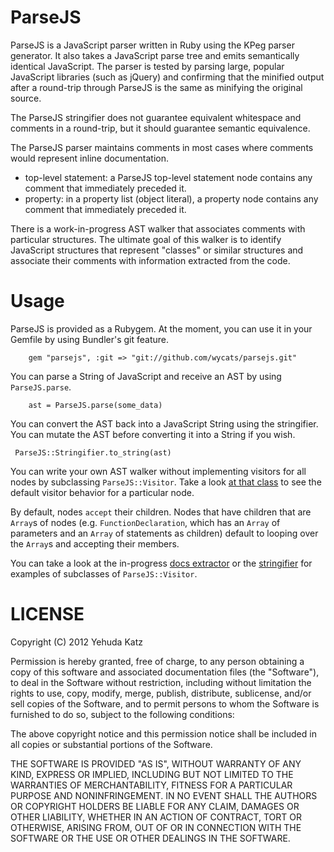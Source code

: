 # ParseJS

ParseJS is a JavaScript parser written in Ruby using the KPeg parser generator. It also
takes a JavaScript parse tree and emits semantically identical JavaScript. The parser is
tested by parsing large, popular JavaScript libraries (such as jQuery) and confirming that
the minified output after a round-trip through ParseJS is the same as minifying the original
source.

The ParseJS stringifier does not guarantee equivalent whitespace and comments in a
round-trip, but it should guarantee semantic equivalence.

The ParseJS parser maintains comments in most cases where comments would represent inline
documentation.

* top-level statement: a ParseJS top-level statement node contains any comment that
	immediately preceded it.
* property: in a property list (object literal), a property node contains any comment
	that immediately preceded it.

There is a work-in-progress AST walker that associates comments with particular structures.
The ultimate goal of this walker is to identify JavaScript structures that represent
"classes" or similar structures and associate their comments with information extracted
from the code.

# Usage

ParseJS is provided as a Rubygem. At the moment, you can use it in your Gemfile by using
Bundler's git feature.

		gem "parsejs", :git => "git://github.com/wycats/parsejs.git"

You can parse a String of JavaScript and receive an AST by using
`ParseJS.parse`.

		ast = ParseJS.parse(some_data)

You can convert the AST back into a JavaScript String using the
stringifier. You can mutate the AST before converting it into a String
if you wish.

	 ParseJS::Stringifier.to_string(ast)	

You can write your own AST walker without implementing visitors for all
nodes by subclassing `ParseJS::Visitor`. Take a look
[at that class](https://github.com/wycats/parsejs/blob/master/lib/parsejs/visitor.rb)
to see the default visitor behavior for a particular node.

By default, nodes `accept` their children. Nodes that have children that
are `Array`s of nodes (e.g. `FunctionDeclaration`, which has an `Array` of
parameters and an `Array` of statements as children) default to looping
over the `Array`s and accepting their members.

You can take a look at the in-progress
[docs extractor](https://github.com/wycats/parsejs/blob/master/lib/parsejs/docs.rb)
or the [stringifier](https://github.com/wycats/parsejs/blob/master/lib/parsejs/stringifier.rb)
for examples of subclasses of `ParseJS::Visitor`.

# LICENSE

Copyright (C) 2012 Yehuda Katz

Permission is hereby granted, free of charge, to any person obtaining a copy of
this software and associated documentation files (the "Software"), to deal in
the Software without restriction, including without limitation the rights to
use, copy, modify, merge, publish, distribute, sublicense, and/or sell copies
of the Software, and to permit persons to whom the Software is furnished to do
so, subject to the following conditions:

The above copyright notice and this permission notice shall be included in all
copies or substantial portions of the Software.

THE SOFTWARE IS PROVIDED "AS IS", WITHOUT WARRANTY OF ANY KIND, EXPRESS OR
IMPLIED, INCLUDING BUT NOT LIMITED TO THE WARRANTIES OF MERCHANTABILITY,
FITNESS FOR A PARTICULAR PURPOSE AND NONINFRINGEMENT. IN NO EVENT SHALL THE
AUTHORS OR COPYRIGHT HOLDERS BE LIABLE FOR ANY CLAIM, DAMAGES OR OTHER
LIABILITY, WHETHER IN AN ACTION OF CONTRACT, TORT OR OTHERWISE, ARISING FROM,
OUT OF OR IN CONNECTION WITH THE SOFTWARE OR THE USE OR OTHER DEALINGS IN THE
SOFTWARE.

